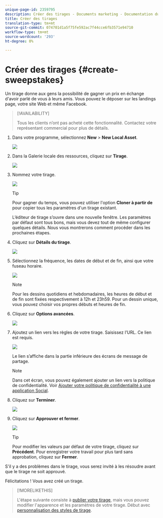 ```yaml
---
unique-page-id: 2359795
description: Créer des tirages - Documents marketing - Documentation du produit
title: Créer des tirages
translation-type: tm+mt
source-git-commit: 074701d1a5f75fe592ac7f44cce6fb3571e94710
workflow-type: tm+mt
source-wordcount: '293'
ht-degree: 0%

---
```



# Créer des tirages {#create-sweepstakes}

Un tirage donne aux gens la possibilité de gagner un prix en échange d&#39;avoir parlé de vous à leurs amis. Vous pouvez le déposer sur les landings page, votre site Web et même Facebook.

>[!AVAILABILITY]
>
>Tous les clients n’ont pas acheté cette fonctionnalité. Contactez votre représentant commercial pour plus de détails.

1. Dans votre programme, sélectionnez **New** > **New Local Asset**.

   ![](assets/image2014-9-25-17-3a29-3a20.png)

1. Dans la Galerie locale des ressources, cliquez sur **Tirage**.

   ![](assets/image2014-9-25-17-3a29-3a31.png)

1. Nommez votre tirage.

   ![](assets/image2014-9-25-17-3a29-3a50.png)

   >[!TIP]
   >
   >Pour gagner du temps, vous pouvez utiliser l&#39;option **Cloner à partir de** pour copier tous les paramètres d&#39;un tirage existant.

   L’éditeur de tirage s’ouvre dans une nouvelle fenêtre. Les paramètres par défaut sont tous bons, mais vous devez tout de même configurer quelques détails. Nous vous montrerons comment procéder dans les prochaines étapes.

1. Cliquez sur **Détails du tirage**.

   ![](assets/image2014-9-25-17-3a32-3a37.png)

1. Sélectionnez la fréquence, les dates de début et de fin, ainsi que votre fuseau horaire.

   ![](assets/image2014-9-25-17-3a32-3a43.png)

   >[!NOTE]
   >
   >Pour les dessins quotidiens et hebdomadaires, les heures de début et de fin sont fixées respectivement à 12h et 23h59. Pour un dessin unique, vous pouvez choisir vos propres débuts et heures de fin.

1. Cliquez sur **Options avancées**.

   ![](assets/image2014-9-25-17-3a33-3a19.png)

1. Ajoutez un lien vers les règles de votre tirage. Saisissez l’URL. Ce lien est requis.

   ![](assets/image2014-9-25-17-3a33-3a30.png)

   Le lien s’affiche dans la partie inférieure des écrans de message de partage.

   >[!NOTE]
   >
   >Dans cet écran, vous pouvez également ajouter un lien vers la politique de confidentialité. Voir [Ajouter votre politique de confidentialité à une application Social](/help/marketo/product-docs/demand-generation/social/social-functions/add-your-privacy-policy-to-a-social-app.md).

1. Cliquez sur **Terminer**.

   ![](assets/image2014-9-25-17-3a34-3a2.png)

1. Cliquez sur **Approuver et fermer**.

   ![](assets/image2014-9-25-17-3a34-3a15.png)

   >[!TIP]
   >
   >Pour modifier les valeurs par défaut de votre tirage, cliquez sur **Précédent**. Pour enregistrer votre travail pour plus tard sans approbation, cliquez sur **Fermer**.

S&#39;il y a des problèmes dans le tirage, vous serez invité à les résoudre avant que le tirage ne soit approuvé.

Félicitations ! Vous avez créé un tirage.

>[!MORELIKETHIS]
>
>L&#39;étape suivante consiste à [publier votre tirage](/help/marketo/product-docs/demand-generation/social/sweepstakes/publish-a-sweepstakes.md), mais vous pouvez modifier l&#39;apparence et les paramètres de votre tirage. Début avec [personnalisation des styles de tirage](/help/marketo/product-docs/demand-generation/social/sweepstakes/customize-sweepstakes-styles.md).
